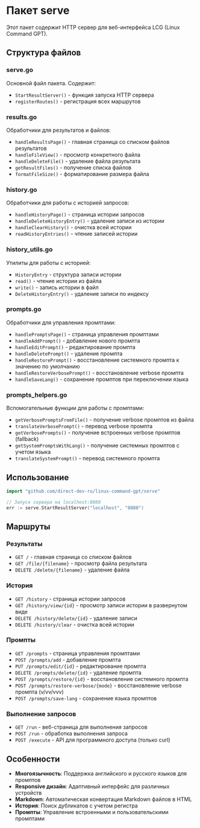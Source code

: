 # Пакет serve

Этот пакет содержит HTTP сервер для веб-интерфейса LCG (Linux Command GPT).

## Структура файлов

### serve.go

Основной файл пакета. Содержит:

- `StartResultServer()` - функция запуска HTTP сервера
- `registerRoutes()` - регистрация всех маршрутов

### results.go

Обработчики для результатов и файлов:

- `handleResultsPage()` - главная страница со списком файлов результатов
- `handleFileView()` - просмотр конкретного файла
- `handleDeleteFile()` - удаление файла результата
- `getResultFiles()` - получение списка файлов
- `formatFileSize()` - форматирование размера файла

### history.go

Обработчики для работы с историей запросов:

- `handleHistoryPage()` - страница истории запросов
- `handleDeleteHistoryEntry()` - удаление записи из истории
- `handleClearHistory()` - очистка всей истории
- `readHistoryEntries()` - чтение записей истории

### history_utils.go

Утилиты для работы с историей:

- `HistoryEntry` - структура записи истории
- `read()` - чтение истории из файла
- `write()` - запись истории в файл
- `DeleteHistoryEntry()` - удаление записи по индексу

### prompts.go

Обработчики для управления промптами:

- `handlePromptsPage()` - страница управления промптами
- `handleAddPrompt()` - добавление нового промпта
- `handleEditPrompt()` - редактирование промпта
- `handleDeletePrompt()` - удаление промпта
- `handleRestorePrompt()` - восстановление системного промпта к значению по умолчанию
- `handleRestoreVerbosePrompt()` - восстановление verbose промпта
- `handleSaveLang()` - сохранение промптов при переключении языка

### prompts_helpers.go

Вспомогательные функции для работы с промптами:

- `getVerbosePromptsFromFile()` - получение verbose промптов из файла
- `translateVerbosePrompt()` - перевод verbose промпта
- `getVerbosePrompts()` - получение встроенных verbose промптов (fallback)
- `getSystemPromptsWithLang()` - получение системных промптов с учетом языка
- `translateSystemPrompt()` - перевод системного промпта

## Использование

```go
import "github.com/direct-dev-ru/linux-command-gpt/serve"

// Запуск сервера на localhost:8080
err := serve.StartResultServer("localhost", "8080")
```

## Маршруты

### Результаты

- `GET /` - главная страница со списком файлов
- `GET /file/{filename}` - просмотр файла результата
- `DELETE /delete/{filename}` - удаление файла

### История

- `GET /history` - страница истории запросов
- `GET /history/view/{id}` - просмотр записи истории в развернутом виде
- `DELETE /history/delete/{id}` - удаление записи
- `DELETE /history/clear` - очистка всей истории

### Промпты

- `GET /prompts` - страница управления промптами
- `POST /prompts/add` - добавление промпта
- `PUT /prompts/edit/{id}` - редактирование промпта
- `DELETE /prompts/delete/{id}` - удаление промпта
- `POST /prompts/restore/{id}` - восстановление системного промпта
- `POST /prompts/restore-verbose/{mode}` - восстановление verbose промпта (v/vv/vvv)
- `POST /prompts/save-lang` - сохранение языка промптов

### Выполнение запросов

- `GET /run` - веб-страница для выполнения запросов
- `POST /run` - обработка выполнения запроса
- `POST /execute` - API для программного доступа (только curl)

## Особенности

- **Многоязычность**: Поддержка английского и русского языков для промптов
- **Responsive дизайн**: Адаптивный интерфейс для различных устройств
- **Markdown**: Автоматическая конвертация Markdown файлов в HTML
- **История**: Поиск дубликатов с учетом регистра
- **Промпты**: Управление встроенными и пользовательскими промптами
